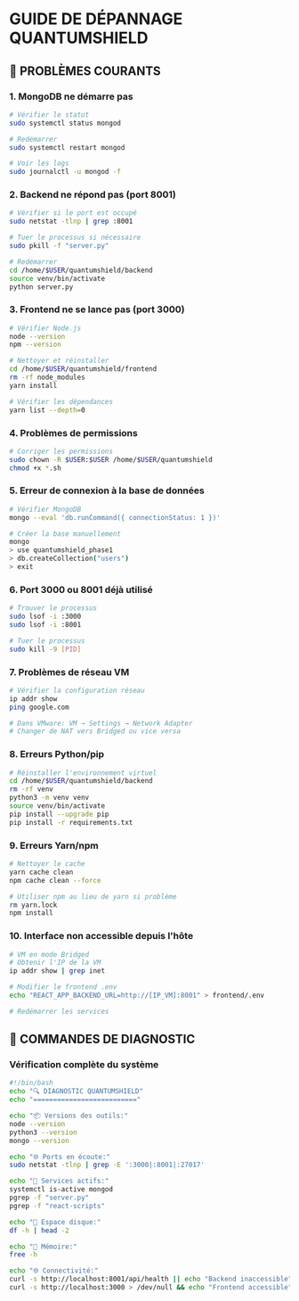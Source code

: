 # GUIDE DE DÉPANNAGE QUANTUMSHIELD

## 🚨 PROBLÈMES COURANTS

### 1. MongoDB ne démarre pas
```bash
# Vérifier le statut
sudo systemctl status mongod

# Redémarrer
sudo systemctl restart mongod

# Voir les logs
sudo journalctl -u mongod -f
```

### 2. Backend ne répond pas (port 8001)
```bash
# Vérifier si le port est occupé
sudo netstat -tlnp | grep :8001

# Tuer le processus si nécessaire
sudo pkill -f "server.py"

# Redémarrer
cd /home/$USER/quantumshield/backend
source venv/bin/activate
python server.py
```

### 3. Frontend ne se lance pas (port 3000)
```bash
# Vérifier Node.js
node --version
npm --version

# Nettoyer et réinstaller
cd /home/$USER/quantumshield/frontend
rm -rf node_modules
yarn install

# Vérifier les dépendances
yarn list --depth=0
```

### 4. Problèmes de permissions
```bash
# Corriger les permissions
sudo chown -R $USER:$USER /home/$USER/quantumshield
chmod +x *.sh
```

### 5. Erreur de connexion à la base de données
```bash
# Vérifier MongoDB
mongo --eval 'db.runCommand({ connectionStatus: 1 })'

# Créer la base manuellement
mongo
> use quantumshield_phase1
> db.createCollection("users")
> exit
```

### 6. Port 3000 ou 8001 déjà utilisé
```bash
# Trouver le processus
sudo lsof -i :3000
sudo lsof -i :8001

# Tuer le processus
sudo kill -9 [PID]
```

### 7. Problèmes de réseau VM
```bash
# Vérifier la configuration réseau
ip addr show
ping google.com

# Dans VMware: VM → Settings → Network Adapter
# Changer de NAT vers Bridged ou vice versa
```

### 8. Erreurs Python/pip
```bash
# Réinstaller l'environnement virtuel
cd /home/$USER/quantumshield/backend
rm -rf venv
python3 -m venv venv
source venv/bin/activate
pip install --upgrade pip
pip install -r requirements.txt
```

### 9. Erreurs Yarn/npm
```bash
# Nettoyer le cache
yarn cache clean
npm cache clean --force

# Utiliser npm au lieu de yarn si problème
rm yarn.lock
npm install
```

### 10. Interface non accessible depuis l'hôte
```bash
# VM en mode Bridged
# Obtenir l'IP de la VM
ip addr show | grep inet

# Modifier le frontend .env
echo "REACT_APP_BACKEND_URL=http://[IP_VM]:8001" > frontend/.env

# Redémarrer les services
```

## 🔧 COMMANDES DE DIAGNOSTIC

### Vérification complète du système
```bash
#!/bin/bash
echo "🔍 DIAGNOSTIC QUANTUMSHIELD"
echo "=========================="

echo "📦 Versions des outils:"
node --version
python3 --version
mongo --version

echo "🌐 Ports en écoute:"
sudo netstat -tlnp | grep -E ':3000|:8001|:27017'

echo "🔄 Services actifs:"
systemctl is-active mongod
pgrep -f "server.py"
pgrep -f "react-scripts"

echo "💾 Espace disque:"
df -h | head -2

echo "🧠 Mémoire:"
free -h

echo "🌐 Connectivité:"
curl -s http://localhost:8001/api/health || echo "Backend inaccessible"
curl -s http://localhost:3000 > /dev/null && echo "Frontend accessible" || echo "Frontend inaccessible"
```